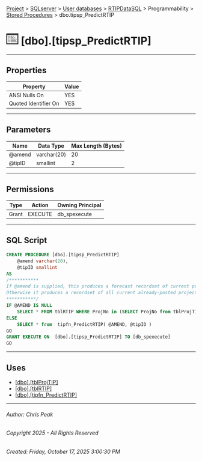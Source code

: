 #### 

[Project](../../../../../index.md) > [SQLserver](../../../../index.md) > [User databases](../../../index.md) > [RTIPDataSQL](../../index.md) > Programmability > [Stored Procedures](Stored_Procedures.md) > dbo.tipsp_PredictRTIP

# ![Stored Procedures](../../../../../Images/StoredProcedure32.png) [dbo].[tipsp_PredictRTIP]

---

## <a name="#properties"></a>Properties

| Property | Value |
|---|---|
| ANSI Nulls On | YES |
| Quoted Identifier On | YES |


---

## <a name="#parameters"></a>Parameters

| Name | Data Type | Max Length (Bytes) |
|---|---|---|
| @amend | varchar(20) | 20 |
| @tipID | smallint | 2 |


---

## <a name="#permissions"></a>Permissions

| Type | Action | Owning Principal |
|---|---|---|
| Grant | EXECUTE | db_spexecute |


---

## <a name="#sqlscript"></a>SQL Script

```sql
CREATE PROCEDURE [dbo].[tipsp_PredictRTIP]
    @amend varchar(20),
    @tipID smallint
AS
/***********
If @amend is supplied, this produces a forecast recordset of current projects as of the pending @amend.
Otherwise it produces a recordset of all current already-posted projects.
***********/
IF @AMEND IS NULL
	SELECT * FROM tblRTIP WHERE ProjNo in (SELECT ProjNo from tblProjTIP WHERE TIP_ID = @tipID)
ELSE
	SELECT * from  tipfn_PredictRTIP( @AMEND, @tipID )
GO
GRANT EXECUTE ON  [dbo].[tipsp_PredictRTIP] TO [db_spexecute]
GO

```


---

## <a name="#uses"></a>Uses

* [[dbo].[tblProjTIP]](../../Tables/dbo_tblProjTIP.md)
* [[dbo].[tblRTIP]](../../Tables/dbo_tblRTIP.md)
* [[dbo].[tipfn_PredictRTIP]](../Functions/Table-valued_Functions/dbo_tipfn_PredictRTIP.md)


---

###### Author:  Chris Peak

###### Copyright 2025 - All Rights Reserved

###### Created: Friday, October 17, 2025 3:00:30 PM

